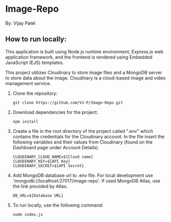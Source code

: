 # Image-Repo

By: Vijay Patel

## How to run locally:

This application is built using Node.js runtime environment, Express.js web application framework, and the frontend is rendered using Embedded JavaScript (EJS) templates.

This project utilizes Cloudinary to store image files and a MongoDB server to store data about the image. Cloudinary is a cloud-based image and video management service.

1. Clone the repository:

   `git clone https://github.com/VJ-P/Image-Repo.git`

2. Download dependencies for the project:

   `npm install`


3. Create a file in the root directory of the project called ".env" which contains the credentials for the Cloudinary account. In the file insert the following variables and their values from Cloudinary (found on the Dashboard page under Account Details).

   ```
   CLOUDINARY_CLOUD_NAME=${Cloud name}
   CLOUDINARY_KEY=${API Key}
   CLOUDINARY_SECRET=${API Secret}
   ```

4. Add MongoDB database url to .env file. For local development use 'mongodb://localhost:27017/image-repo'. If used MongoDB Atlas, use the link provided by Atlas.

   `DB_URL=${Database URL}`


5. To run locally, use the following command:

   `node index.js`